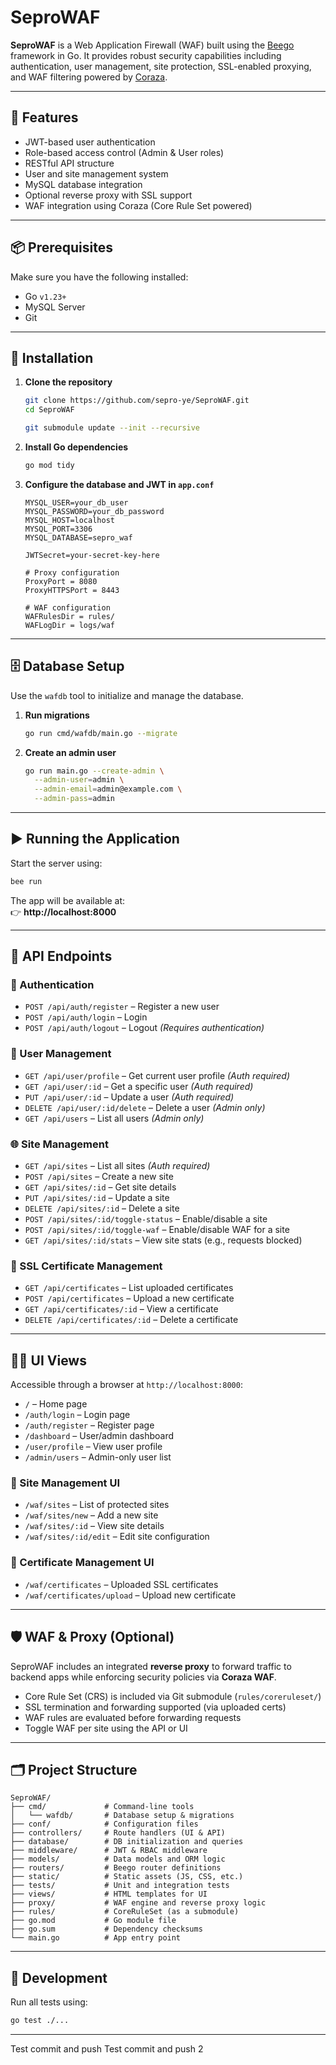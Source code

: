 # SeproWAF

**SeproWAF** is a Web Application Firewall (WAF) built using the [Beego](https://beego.me/) framework in Go. It provides robust security capabilities including authentication, user management, site protection, SSL-enabled proxying, and WAF filtering powered by [Coraza](https://www.coraza.io/).

---

## 🚀 Features

- JWT-based user authentication  
- Role-based access control (Admin & User roles)  
- RESTful API structure  
- User and site management system  
- MySQL database integration  
- Optional reverse proxy with SSL support  
- WAF integration using Coraza (Core Rule Set powered)

---

## 📦 Prerequisites

Make sure you have the following installed:

- Go `v1.23+`  
- MySQL Server  
- Git  

---

## 🔧 Installation

1. **Clone the repository**
   ```bash
   git clone https://github.com/sepro-ye/SeproWAF.git
   cd SeproWAF

   git submodule update --init --recursive
   ```

2. **Install Go dependencies**
   ```bash
   go mod tidy
   ```

3. **Configure the database and JWT in `app.conf`**
   ```
   MYSQL_USER=your_db_user
   MYSQL_PASSWORD=your_db_password
   MYSQL_HOST=localhost
   MYSQL_PORT=3306
   MYSQL_DATABASE=sepro_waf

   JWTSecret=your-secret-key-here

   # Proxy configuration
   ProxyPort = 8080
   ProxyHTTPSPort = 8443

   # WAF configuration
   WAFRulesDir = rules/
   WAFLogDir = logs/waf
   ```

---

## 🗄️ Database Setup

Use the `wafdb` tool to initialize and manage the database.

1. **Run migrations**
   ```bash
   go run cmd/wafdb/main.go --migrate
   ```

2. **Create an admin user**
   ```bash
   go run main.go --create-admin \
     --admin-user=admin \
     --admin-email=admin@example.com \
     --admin-pass=admin
   ```

---

## ▶️ Running the Application

Start the server using:

```bash
bee run
```

The app will be available at:  
👉 **http://localhost:8000**

---

## 📡 API Endpoints

### 🔐 Authentication
- `POST /api/auth/register` – Register a new user  
- `POST /api/auth/login` – Login  
- `POST /api/auth/logout` – Logout *(Requires authentication)*

### 👤 User Management
- `GET /api/user/profile` – Get current user profile *(Auth required)*  
- `GET /api/user/:id` – Get a specific user *(Auth required)*  
- `PUT /api/user/:id` – Update a user *(Auth required)*  
- `DELETE /api/user/:id/delete` – Delete a user *(Admin only)*  
- `GET /api/users` – List all users *(Admin only)*

### 🌐 Site Management
- `GET /api/sites` – List all sites *(Auth required)*  
- `POST /api/sites` – Create a new site  
- `GET /api/sites/:id` – Get site details  
- `PUT /api/sites/:id` – Update a site  
- `DELETE /api/sites/:id` – Delete a site  
- `POST /api/sites/:id/toggle-status` – Enable/disable a site  
- `POST /api/sites/:id/toggle-waf` – Enable/disable WAF for a site  
- `GET /api/sites/:id/stats` – View site stats (e.g., requests blocked)

### 🔐 SSL Certificate Management
- `GET /api/certificates` – List uploaded certificates  
- `POST /api/certificates` – Upload a new certificate  
- `GET /api/certificates/:id` – View a certificate  
- `DELETE /api/certificates/:id` – Delete a certificate

---

## 🧑‍💻 UI Views

Accessible through a browser at `http://localhost:8000`:

- `/` – Home page  
- `/auth/login` – Login page  
- `/auth/register` – Register page  
- `/dashboard` – User/admin dashboard  
- `/user/profile` – View user profile  
- `/admin/users` – Admin-only user list

### 🔧 Site Management UI
- `/waf/sites` – List of protected sites  
- `/waf/sites/new` – Add a new site  
- `/waf/sites/:id` – View site details  
- `/waf/sites/:id/edit` – Edit site configuration

### 🔐 Certificate Management UI
- `/waf/certificates` – Uploaded SSL certificates  
- `/waf/certificates/upload` – Upload new certificate

---

## 🛡️ WAF & Proxy (Optional)

SeproWAF includes an integrated **reverse proxy** to forward traffic to backend apps while enforcing security policies via **Coraza WAF**.

- Core Rule Set (CRS) is included via Git submodule (`rules/coreruleset/`)
- SSL termination and forwarding supported (via uploaded certs)
- WAF rules are evaluated before forwarding requests
- Toggle WAF per site using the API or UI

---

## 🗂️ Project Structure

```
SeproWAF/
├── cmd/             # Command-line tools
│   └── wafdb/       # Database setup & migrations
├── conf/            # Configuration files
├── controllers/     # Route handlers (UI & API)
├── database/        # DB initialization and queries
├── middleware/      # JWT & RBAC middleware
├── models/          # Data models and ORM logic
├── routers/         # Beego router definitions
├── static/          # Static assets (JS, CSS, etc.)
├── tests/           # Unit and integration tests
├── views/           # HTML templates for UI
├── proxy/           # WAF engine and reverse proxy logic
├── rules/           # CoreRuleSet (as a submodule)
├── go.mod           # Go module file
├── go.sum           # Dependency checksums
└── main.go          # App entry point
```

---

## 🧪 Development

Run all tests using:

```bash
go test ./...
```

---
Test commit and push
Test commit and push 2

```